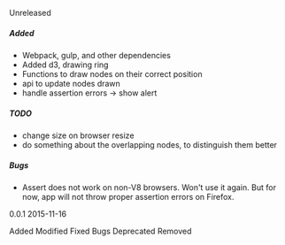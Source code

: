 Unreleased

##### Added

 - Webpack, gulp, and other dependencies
 - Added d3, drawing ring
 - Functions to draw nodes on their correct position
 - api to update nodes drawn
 - handle assertion errors -> show alert

##### TODO

- change size on browser resize
- do something about the overlapping nodes, to distinguish them better

##### Bugs
- Assert does not work on non-V8 browsers. Won't use it again. But for now, app
will not throw proper assertion errors on Firefox.

0.0.1 2015-11-16

Added
Modified
Fixed
Bugs
Deprecated
Removed
